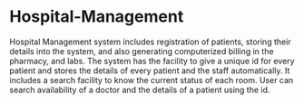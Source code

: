# Hospital-Management
Hospital Management system includes registration of patients, storing their details into the system, and also generating computerized billing in the pharmacy, and labs. The system has the facility to give a unique id for every patient and stores the details of every patient and the staff automatically. It includes a search facility to know the current status of each room. User can search availability of a doctor and the details of a patient using the id.
